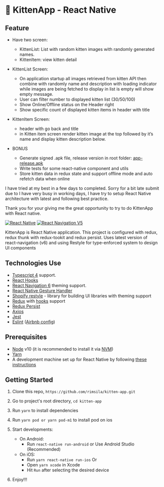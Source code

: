 # 🚀 KittenApp - React Native

## Feature

- Have two screen:
  - KittenList: List with random kitten images with randomly generated names.
  - KittenItem: view kitten detail
- KittenList Screen:
  - On application startup all images retrieved from kitten API then combine with randomly name and description with loading indicator while images are being fetched to display in list is empty will show empty message.
  - User can filter number to displayed kitten list (30/50/100)
  - Show Online/Offline status on the Header right
  - Show specific count  of displayed kitten items in header with title
- KittenItem Screen:

  - header with go back and title
  - in Kitten item screen render kitten image at the top followed by it’s name and display kitten description below.

- BONUS
  - Generate signed .apk file, release version in root folder: [app-release.apk](https://github.com/rimsila/kitten-app/blob/main/app-release.apk)
  - Write tests for some react-native component and utils
  - Store kitten data in redux state and support offline mode and auto refetch data when online

I have tried at my best in a few days to completed. Sorry for a bit late submit due to I have very busy in working days, I have try to setup React Native architecture with latest and following best practice.

Thank you for your giving me the great opportunity to try to do KittenApp with React native.

[![React Native](https://img.shields.io/badge/React%20Native-v0.65.1-green.svg)](https://facebook.github.io/react-native/) [![React Navigation V5](https://img.shields.io/badge/React%20Navigation-v6.0.2-blue.svg)](https://reactnavigation.org/)

KittenApp is React Native application. This project is configured with redux, redux thunk with redux-tookit and redux persist. Uses latest version of react-navigation (v6) and using Restyle for type-enforced system to design UI components

## Technologies Use

- [Typescript 4](https://www.typescriptlang.org/) support.
- [React Hooks](https://reactjs.org/docs/hooks-intro.html)
- [React Navigation 6](https://reactnavigation.org/) theming support.
- [React Native Gesture Handler](https://github.com/kmagiera/react-native-gesture-handler)
- [Shopify restyle](https://github.com/Shopify/restyle) - library for building UI libraries with theming support
- [Redux](http://redux.js.org/) with [hooks](https://react-redux.js.org/api/hooks) support
- [Redux Persist](https://github.com/rt2zz/redux-persist/)
- [Axios](https://github.com/axios/axios)
- [Jest](https://facebook.github.io/jest/)
- [Eslint](http://eslint.org/) ([Airbnb config](https://github.com/airbnb/javascript/tree/master/packages/eslint-config-airbnb))

## Prerequisites

- [Node](https://nodejs.org) v10 (it is recommended to install it via [NVM](https://github.com/creationix/nvm))
- [Yarn](https://yarnpkg.com/)
- A development machine set up for React Native by following [these instructions](https://facebook.github.io/react-native/docs/getting-started.html)

## Getting Started

1. Clone this repo, `https://github.com/rimsila/kitten-app.git`
2. Go to project's root directory, `cd kitten-app`
3. Run `yarn` to install dependencies
4. Run `yarn pod or yarn pod-m1` to install pod on ios
5. Start developments:

   - On Android:
     - Run `react-native run-android` or Use Android Studio (Recommended)
   - On iOS:
     - Run `yarn react-native run-ios` 
 Or
     - Open `yarn xcode` in Xcode
     - Hit `Run` after selecting the desired device

6. Enjoy!!!
